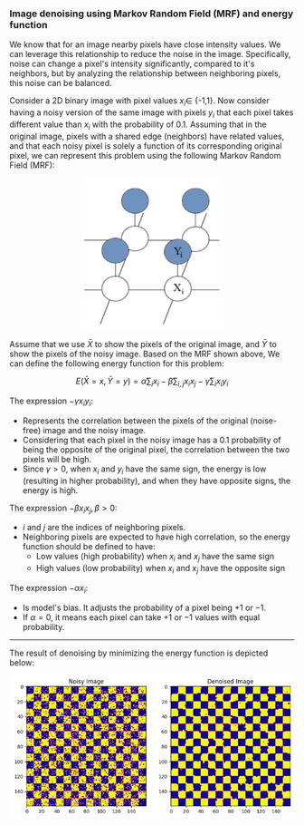 ### Image denoising using Markov Random Field (MRF) and energy function

We know that for an image nearby pixels have close intensity values. We can leverage this relationship to reduce the noise in the image. Specifically, noise can change a pixel's intensity significantly, compared to it's neighbors, but by analyzing the relationship between neighboring pixels, this noise can be balanced. 

Consider a 2D binary image with pixel values $x_i \in$ {-1,1}. Now consider having a noisy version of the same image with pixels $y_i$ that each pixel takes different value than $x_i$ with the probability of 0.1. Assuming that in the original image, pixels with a shared edge (neighbors) have related values, and that each noisy pixel is solely a function of its corresponding original pixel, we can represent this problem using the following Markov Random Field (MRF):

<center>
  <img src="assets/MRF.png" alt="Alt text" width=250>
</center>

Assume that we use $\bar{X}$ to show the pixels of the original image, and $\bar{Y}$ to show the pixels of the noisy image. Based on the MRF shown above, We can define the following energy function for this problem:

$$
E(\bar{X}=x, \bar{Y}=y)= \alpha \sum_ix_i - \beta\sum_{i,j}x_ix_j - \gamma \sum_i x_iy_i
$$

The expression $-\gamma x_i y_i$:
- Represents the correlation between the pixels of the original (noise-free) image and the noisy image.
- Considering that each pixel in the noisy image has a 0.1 probability of being the opposite of the original pixel, the correlation between the two pixels will be high. 
- Since $\gamma>0$, when $x_i$ and $y_i$ have the same sign, the energy is low (resulting in higher probability), and when they have opposite signs, the energy is high.

The expression $-\beta x_i x_j, \beta > 0$:
- $i$ and $j$ are the indices of neighboring pixels.
- Neighboring pixels are expected to have high correlation, so the energy function should be defined to have:
  - Low values (high probability) when $x_i$ and $x_j$ have the same sign
  - High values (low probability) when $x_i$ and $x_j$ have the opposite sign

The expression $-\alpha x_i$:
- Is model's bias. It adjusts the probability of a pixel being $+1$ or $-1$.
- If $\alpha = 0$, it means each pixel can take $+1$ or $-1$ values with equal probability.

---
The result of denoising by minimizing the energy function is depicted below:


<center>
  <img src="assets/output.png" alt="Alt text" width=500>
</center>
